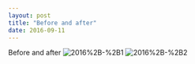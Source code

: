 ```yaml
---
layout: post
title: "Before and after"
date: 2016-09-11 
---
```

Before and after﻿
![2016%2B-%2B1](/k100-project/Photos/2016-09-11/2016%2B-%2B1)
![2016%2B-%2B2](/k100-project/Photos/2016-09-11/2016%2B-%2B2)
